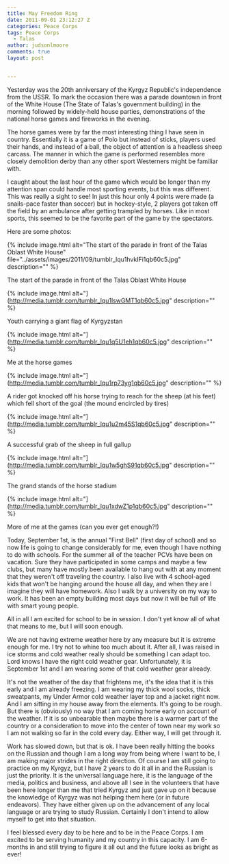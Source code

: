 ```yaml
---
title: May Freedom Ring
date: 2011-09-01 23:12:27 Z
categories: Peace Corps
tags: Peace Corps
  - Talas
author: judsonlmoore
comments: true
layout: post


---
```


Yesterday was the 20th anniversary of the Kyrgyz Republic's independence from the USSR. To mark the occasion there was a parade downtown in front of the White House (The State of Talas's government building) in the morning followed by widely-held house parties, demonstrations of the national horse games and fireworks in the evening.

The horse games were by far the most interesting thing I have seen in country. Essentially it is a game of Polo but instead of sticks, players used their hands, and instead of a ball, the object of attention is a headless sheep carcass. The manner in which the game is performed resembles more closely demolition derby than any other sport Westerners might be familiar with.

I caught about the last hour of the game which would be longer than my attention span could handle most sporting events, but this was different. This was really a sight to see! In just this hour only 4 points were made (a snails-pace faster than soccer) but in hockey-style, 2 players got taken off the field by an ambulance after getting trampled by horses. Like in most sports, this seemed to be the favorite part of the game by the spectators.

Here are some photos:

{% include image.html alt="The start of the parade in front of the Talas Oblast White House" file="../assets/images/2011/09/tumblr_lqu1hvkIFi1qb60c5.jpg" description="" %}

The start of the parade in front of the Talas Oblast White House

{% include image.html alt="](http://media.tumblr.com/tumblr_lqu1lswGMT1qb60c5.jpg" description="" %}

Youth carrying a giant flag of Kyrgyzstan

{% include image.html alt="](http://media.tumblr.com/tumblr_lqu1q5U1eh1qb60c5.jpg" description="" %}

Me at the horse games

{% include image.html alt="](http://media.tumblr.com/tumblr_lqu1rp73yg1qb60c5.jpg" description="" %}

A rider got knocked off his horse trying to reach for the sheep (at his feet) which fell short of the goal (the mound encircled by tires)

{% include image.html alt="](http://media.tumblr.com/tumblr_lqu1u2m45S1qb60c5.jpg" description="" %}

A successful grab of the sheep in full gallup

{% include image.html alt="](http://media.tumblr.com/tumblr_lqu1w5ghS91qb60c5.jpg" description="" %}

The grand stands of the horse stadium

{% include image.html alt="](http://media.tumblr.com/tumblr_lqu1xdwZ1p1qb60c5.jpg" description="" %}

More of me at the games (can you ever get enough?!)

Today, September 1st, is the annual "First Bell" (first day of school) and so now life is going to change considerably for me, even though I have nothing to do with schools. For the summer all of the teacher PCVs have been on vacation. Sure they have participated in some camps and maybe a few clubs, but many have mostly been available to hang out with at any moment that they weren't off traveling the country. I also live with 4 school-aged kids that won't be hanging around the house all day, and when they are I imagine they will have homework. Also I walk by a university on my way to work. It has been an empty building most days but now it will be full of life with smart young people.

All in all I am excited for school to be in session. I don't yet know all of what that means to me, but I will soon enough.

We are not having extreme weather here by any measure but it is extreme enough for me. I try not to whine too much about it. After all, I was raised in ice storms and cold weather really should be something I can adapt too. Lord knows I have the right cold weather gear. Unfortunately, it is September 1st and I am wearing some of that cold weather gear already.

It's not the weather of the day that frightens me, it's the idea that it is this early and I am already freezing. I am wearing my thick wool socks, thick sweatpants, my Under Armor cold weather layer top and a jacket right now. And I am sitting in my house away from the elements. It's going to be rough. But there is (obviously) no way that I am coming home early on account of the weather. If it is so unbearable then maybe there is a warmer part of the country or a consideration to move into the center of town near my work so I am not walking so far in the cold every day. Either way, I will get through it.

Work has slowed down, but that is ok. I have been really hitting the books on the Russian and though I am a long way from being where I want to be, I am making major strides in the right direction. Of course I am still going to practice on my Kyrgyz, but I have 2 years to do it all in and the Russian is just the priority. It is the universal language here, it is the language of the media, politics and business, and above all I see in the volunteers that have been here longer than me that tried Kyrgyz and just gave up on it because the knowledge of Kyrgyz was not helping them here (or in future endeavors). They have either given up on the advancement of any local language or are trying to study Russian. Certainly I don't intend to allow myself to get into that situation.

I feel blessed every day to be here and to be in the Peace Corps. I am excited to be serving humanity and my country in this capacity. I am 6-months in and still trying to figure it all out and the future looks as bright as ever!

